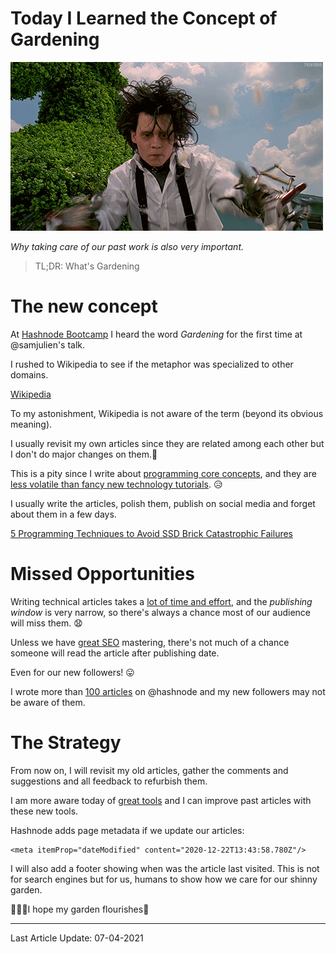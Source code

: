 # Today I Learned the Concept of Gardening

![Today I Learned the Concept of Gardening](Today%20I%20Learned%20the%20Concept%20of%20Gardening.gif)

*Why taking care of our past work is also very important.*

> TL;DR: What's Gardening

# The new concept

At [Hashnode Bootcamp](https://hashnode.com/bootcamp/batch-3) I heard the word *Gardening* for the first time at @samjulien's talk.

I rushed to Wikipedia to see if the metaphor was specialized to other domains.

[Wikipedia](https://en.wikipedia.org/wiki/Gardening)

To my astonishment, Wikipedia is not aware of the term (beyond its obvious meaning).

I usually revisit my own articles since they are related among each other but I don't do major changes on them.📕

This is a pity since I write about [programming core concepts](https://hashnode.com/n/programming/recent), and they are [less volatile than fancy new technology tutorials](https://github.com/mcsee/Software-Design-Articles/tree/main/Articles/Blogging/The%20Complete%20Etiquette%20Guide%20to%20Writing%20programming%20Articles%20on%20Hashnode/readme.md). 😥

I usually write the articles, polish them, publish on social media and forget about them in a few days.

[5 Programming Techniques to Avoid SSD Brick Catastrophic Failures](https://github.com/mcsee/Software-Design-Articles/tree/main/Articles/Quality/5%20Programming%20Techniques%20to%20Avoid%20SSD%20Brick%20Catastrophic%20Failures/readme.md)

# Missed Opportunities

Writing technical articles takes a [lot of time and effort](https://github.com/mcsee/Software-Design-Articles/tree/main/Articles/Blogging/The%20Complete%20Etiquette%20Guide%20to%20Writing%20programming%20Articles%20on%20Hashnode/readme.md), and the *publishing window* is very narrow, so there's always a chance most of our audience will miss them. 😧

Unless we have [great SEO](https://catalins.tech/canonical-url-what-is-it-and-why-should-you-care) mastering, there's not much of a chance someone will read the article after publishing date.

Even for our new followers! 😛

I wrote more than [100 articles](https://maximilianocontieri/) on @hashnode and my new followers may not be aware of them.

# The Strategy

From now on, I will revisit my old articles, gather the comments and suggestions and all feedback to refurbish them.

I am more aware today of [great tools](https://github.com/mcsee/Software-Design-Articles/tree/main/Articles/Blogging/10%20Invaluable%20Tips%20for%20Successful%20Tech%20Articles/readme.md) and I can improve past articles with these new tools.

Hashnode adds page metadata if we update our articles:
```
<meta itemProp="dateModified" content="2020-12-22T13:43:58.780Z"/>
``` 
 
I will also add a footer showing when was the article last visited. This is not for search engines but for us, humans to show how we care for our shinny garden.

👨🏽‍🌾I hope my garden flourishes🌻

* * * 

Last Article Update: 07-04-2021	 